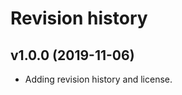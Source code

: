 Revision history
==================

v1.0.0 (2019-11-06)
--------------------

* Adding revision history and license.
